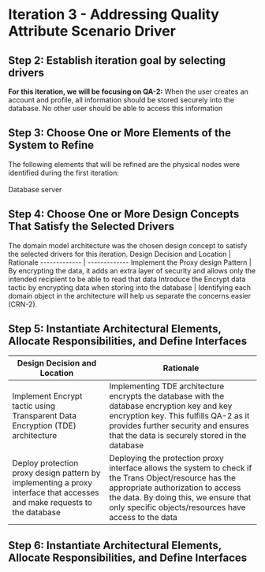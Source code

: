 # Iteration 3 - Addressing Quality Attribute Scenario Driver 
## Step 2: Establish iteration goal by selecting drivers
**For this iteration, we will be focusing on QA-2:** When the user creates an account and profile, all information should be stored securely into the database. No other user should be able to access this information
## Step 3: Choose One or More Elements of the System to Refine
The following elements that will be refined are the physical nodes were identified during the first iteration:<br><BR>
Database server  

## Step 4: Choose One or More Design Concepts That Satisfy the Selected Drivers
The domain model architecture was the chosen design concept to satisfy the selected drivers for this iteration.
Design Decision and Location | Rationale
------------- | -------------
Implement the Proxy design Pattern | By encrypting the data, it adds an extra layer of security and allows only the intended recipient to be able to read that data
Introduce the Encrypt data tactic by encrypting data when storing into the database | Identifying each domain object in the architecture will help us separate the concerns easier (CRN-2).
  
## Step 5: Instantiate Architectural Elements, Allocate Responsibilities, and Define Interfaces
Design Decision and Location | Rationale
------------- | -------------
Implement Encrypt tactic using Transparent Data Encryption (TDE) architecture  | Implementing TDE architecture encrypts the database with the database encryption key and key encryption key. This fulfills QA-2 as it provides further security and ensures that the data is securely stored in the database      
Deploy protection proxy design pattern by implementing a proxy interface that accesses and make requests to the database  | Deploying the protection proxy interface allows the system to check if the Trans Object/resource has the appropriate authorization to access the data. By doing this, we ensure that only specific objects/resources have access to the data  
  
## Step 6: Instantiate Architectural Elements, Allocate Responsibilities, and Define Interfaces
  
